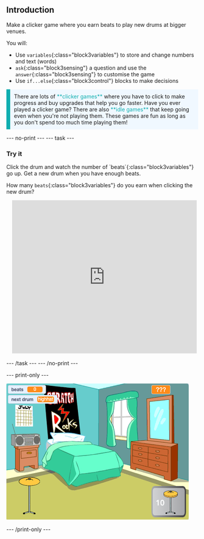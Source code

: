 ## Introduction

Make a clicker game where you earn beats to play new drums at bigger venues.

You will:
+ Use `variables`{:class="block3variables"} to store and change numbers and text (words)
+ `ask`{:class="block3sensing"} a question and use the `answer`{:class="block3sensing"} to customise the game
+ Use `if...else`{:class="block3control"} blocks to make decisions

<p style="border-left: solid; border-width:10px; border-color: #0faeb0; background-color: aliceblue; padding: 10px;">
There are lots of <span style="color: #0faeb0">**clicker games**</span> where you have to click to make progress and buy upgrades that help you go faster. Have you ever played a clicker game? There are also <span style="color: #0faeb0">**idle games**</span> that keep going even when you're not playing them. These games are fun as long as you don't spend too much time playing them!</p>

--- no-print --- --- task ---

### Try it
<div style="display: flex; flex-wrap: wrap">
<div style="flex-basis: 175px; flex-grow: 1">  
Click the drum and watch the number of `beats`{:class="block3variables"} go up. Get a new drum when you have enough beats. 

How many `beats`{:class="block3variables"} do you earn when clicking the new drum?
</div>
<div class="scratch-preview" style="margin-left: 15px;">
  <iframe allowtransparency="true" width="485" height="402" src="https://scratch.mit.edu/projects/embed/522323676/?autostart=false" frameborder="0"></iframe>
</div>
</div>

--- /task --- --- /no-print ---

--- print-only ---

![Completed project](images/showcase_static.png)

--- /print-only ---
